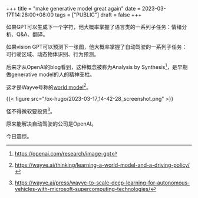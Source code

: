 +++
title = "make generative model great again"
date = 2023-03-17T14:28:00+08:00
tags = ["PUBLIC"]
draft = false
+++

如果GPT可以生成下一个字符，他大概率掌握了语言类的一系列子任务：情绪分析、Q&amp;A、翻译。

如果vision GPT可以预测下一张图，他大概率掌握了自动驾驶的一系列子任务：可行驶区域、动态物体识别、行为预测。

<!--more-->

后来才从OpenAI的blog看到，这种概念被称为Analysis by Synthesis[^fn:1]，是早期做generative model的人的精神支柱。

这才是Wayve号称的[world model](https://wayve.ai/thinking/learning-a-world-model-and-a-driving-policy/)[^fn:2]。

{{< figure src="/ox-hugo/2023-03-17_14-42-28_screenshot.png" >}}

怪不得微软要投资[^fn:3]。

原来能解决自动驾驶的公司是OpenAI。

今日震惊。

[^fn:1]: <https://openai.com/research/image-gpt>
[^fn:2]: <https://wayve.ai/thinking/learning-a-world-model-and-a-driving-policy/>
[^fn:3]: <https://wayve.ai/press/wayve-to-scale-deep-learning-for-autonomous-vehicles-with-microsoft-supercomputing-technologies/>